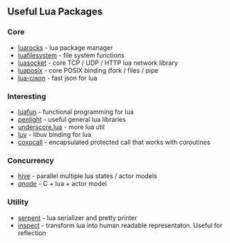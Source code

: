 ## Useful Lua Packages

### Core

* [luarocks](https://github.com/keplerproject/luarocks) - lua package manager
* [luafilesystem](https://github.com/keplerproject/luafilesystem) - file system functions
* [luasocket](https://luarocks.org/modules/luarocks/luasocket) - core TCP / UDP / HTTP lua network library
* [luaposix](https://github.com/luaposix/luaposix) - core POSIX binding (fork / files / pipe
* [lua-cjson](https://github.com/mpx/lua-cjson/) - fast json for lua


### Interesting

* [luafun](https://github.com/rtsisyk/luafun) - functional programming for lua
* [penlight](https://github.com/stevedonovan/Penlight) - useful general lua libraries
* [underscore.lua](https://github.com/mirven/underscore.lua) - more lua util
* [luv](https://github.com/luvit/luv) - libuv binding for lua
* [coxpcall](http://keplerproject.github.io/coxpcall/) - encapsulated protected call that works with coroutines

### Concurrency
* [hive](https://github.com/cloudwu/hive) - parallel multiple lua states / actor models
* [qnode](https://github.com/lichuang/qnode) - C + lua + actor model

### Utility

* [serpent](https://github.com/pkulchenko/serpent) - lua serializer and pretty printer
* [inspect](https://github.com/kikito/inspect.lua) - transform lua into human readable representaton. Useful for reflection

